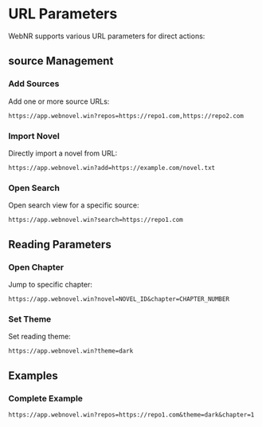 # URL Parameters

WebNR supports various URL parameters for direct actions:

## source Management

### Add Sources

Add one or more source URLs:

```
https://app.webnovel.win?repos=https://repo1.com,https://repo2.com
```

### Import Novel

Directly import a novel from URL:

```
https://app.webnovel.win?add=https://example.com/novel.txt
```

### Open Search

Open search view for a specific source:

```
https://app.webnovel.win?search=https://repo1.com
```

## Reading Parameters

### Open Chapter

Jump to specific chapter:

```
https://app.webnovel.win?novel=NOVEL_ID&chapter=CHAPTER_NUMBER
```

### Set Theme

Set reading theme:

```
https://app.webnovel.win?theme=dark
```

## Examples

### Complete Example

```
https://app.webnovel.win?repos=https://repo1.com&theme=dark&chapter=1
```
